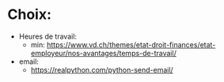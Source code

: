 # Choix:

- Heures de travail: 
  - min: https://www.vd.ch/themes/etat-droit-finances/etat-employeur/nos-avantages/temps-de-travail/
- email:
  - https://realpython.com/python-send-email/



